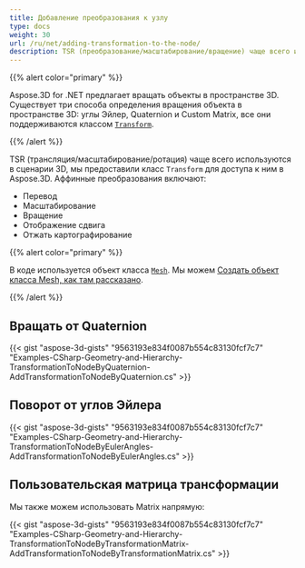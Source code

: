 ```yaml
---
title: Добавление преобразования к узлу
type: docs
weight: 30
url: /ru/net/adding-transformation-to-the-node/
description: TSR (преобразование/масштабирование/вращение) чаще всего используются в сценарии 3D, мы предоставили класс Transform для доступа к ним в Aspose.3D.
---
```

{{% alert color="primary" %}}

Aspose.3D for .NET предлагает вращать объекты в пространстве 3D. Существует три способа определения вращения объекта в пространстве 3D: углы Эйлер, Quaternion и Custom Matrix, все они поддерживаются классом [`Transform`](https://reference.aspose.com/3d/net/aspose.threed/transform).

{{% /alert %}}

TSR (трансляция/масштабирование/ротация) чаще всего используются в сценарии 3D, мы предоставили класс `Transform` для доступа к ним в Aspose.3D. Аффинные преобразования включают:

- Перевод
- Масштабирование
- Вращение
- Отображение сдвига
- Отжать картографирование

{{% alert color="primary" %}}

В коде используется объект класса [`Mesh`](https://reference.aspose.com/3d/net/aspose.threed.entities/mesh). Мы можем [Создать объект класса Mesh, как там рассказано](/3d/ru/net/create-3d-mesh-and-scene/).

{{% /alert %}}
##  **Вращать от Quaternion**
{{< gist "aspose-3d-gists" "9563193e834f0087b554c83130fcf7c7" "Examples-CSharp-Geometry-and-Hierarchy-TransformationToNodeByQuaternion-AddTransformationToNodeByQuaternion.cs" >}}
##  **Поворот от углов Эйлера**
{{< gist "aspose-3d-gists" "9563193e834f0087b554c83130fcf7c7" "Examples-CSharp-Geometry-and-Hierarchy-TransformationToNodeByEulerAngles-AddTransformationToNodeByEulerAngles.cs" >}}
##  **Пользовательская матрица трансформации**
Мы также можем использовать Matrix напрямую:

{{< gist "aspose-3d-gists" "9563193e834f0087b554c83130fcf7c7" "Examples-CSharp-Geometry-and-Hierarchy-TransformationToNodeByTransformationMatrix-AddTransformationToNodeByTransformationMatrix.cs" >}}
